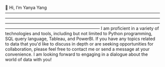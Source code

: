👋 Hi, I’m Yanya Yang
——————————————————————————————————————————————————————————————————————————————————————————————————————————————————————————————————
I am proficient in a variety of technologies and tools, including but not limited to Python programming, SQL query language, Tableau, and PowerBI.
If you have any topics related to data that you'd like to discuss in depth or are seeking opportunities for collaboration, please feel free to contact me or send a message at your convenience. I am looking forward to engaging in a dialogue about the world of data with you!
